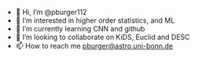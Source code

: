 - 👋 Hi, I’m @pburger112
- 👀 I’m interested in higher order statistics, and ML
- 🌱 I’m currently learning CNN and github
- 💞️ I’m looking to collaborate on KiDS, Euclid and DESC
- 📫 How to reach me pburger@astro.uni-bonn.de

<!---
pburger112/pburger112 is a ✨ special ✨ repository because its `README.md` (this file) appears on your GitHub profile.
You can click the Preview link to take a look at your changes.
--->
